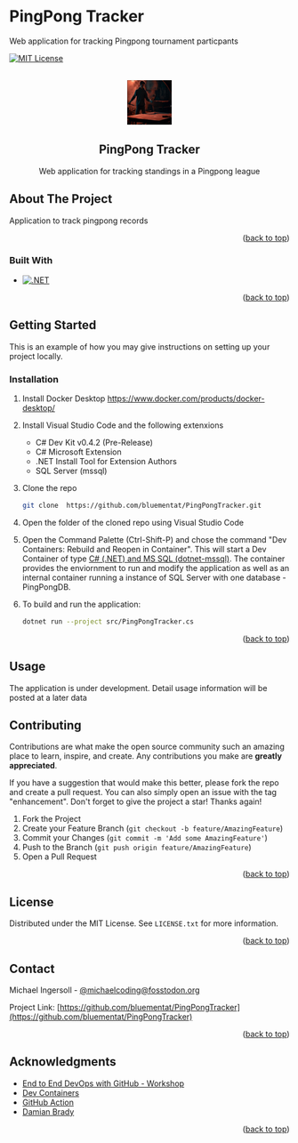 # PingPong Tracker

Web application for tracking Pingpong tournament particpants

<!-- Improved compatibility of back to top link: See: https://github.com/othneildrew/Best-README-Template/pull/73 -->

<a name="readme-top"></a>

<!--
*** Thanks for checking out the Best-README-Template. If you have a suggestion
*** that would make this better, please fork the repo and create a pull request
*** or simply open an issue with the tag "enhancement".
*** Don't forget to give the project a star!
*** Thanks again! Now go create something AMAZING! :D
-->

<!-- PROJECT SHIELDS -->
<!--
*** I'm using markdown "reference style" links for readability.
*** Reference links are enclosed in brackets [ ] instead of parentheses ( ).
*** See the bottom of this document for the declaration of the reference variables
*** for contributors-url, forks-url, etc. This is an optional, concise syntax you may use.
*** https://www.markdownguide.org/basic-syntax/#reference-style-links
-->

[![MIT License][license-shield]][license-url]

<!-- PROJECT LOGO -->
<br />
<div align="center">
  <a href="https://github.com/othneildrew/Best-README-Template">
    <img src="images\PingPongLogo01.jpg" alt="Someone playing Ping Pong in a dark room in front of a forge" width="80" height="80">
  </a>

  <h2 align="center">PingPong Tracker</h2>

  <p align="center">
    Web application for tracking standings in a Pingpong league
    <br />

</div>

<!-- ABOUT THE PROJECT -->

## About The Project

Application to track pingpong records

<p align="right">(<a href="#readme-top">back to top</a>)</p>

### Built With

- [![.NET][.NET]][.NET-url]


<p align="right">(<a href="#readme-top">back to top</a>)</p>

<!-- GETTING STARTED -->

## Getting Started

This is an example of how you may give instructions on setting up your project locally.

### Installation


1. Install Docker Desktop https://www.docker.com/products/docker-desktop/ 

2. Install Visual Studio Code and the following extenxions
   - C# Dev Kit v0.4.2 (Pre-Release)
   - C# Microsoft Extension 
   - .NET Install Tool for Extension Authors
   - SQL Server (mssql) 

3. Clone the repo
   ```sh
   git clone  https://github.com/bluementat/PingPongTracker.git
   ```

4. Open the folder of the cloned repo using Visual Studio Code

5. Open the Command Palette (Ctrl-Shift-P) and chose the command "Dev Containers: Rebuild and Reopen in Container". This will start a Dev Container of type [C# (.NET) and MS SQL (dotnet-mssql)](https://github.com/devcontainers/templates/tree/main/src/dotnet-mssql). The container provides the enviornment to run and modify the application as well as an internal container running a instance of SQL Server with one database - PingPongDB.

6. To build and run the application:
   ```sh
   dotnet run --project src/PingPongTracker.cs
   ```

<p align="right">(<a href="#readme-top">back to top</a>)</p>

<!-- USAGE EXAMPLES -->

## Usage

The application is under development. Detail usage information will be posted at a later data

<!-- CONTRIBUTING -->

## Contributing

Contributions are what make the open source community such an amazing place to learn, inspire, and create. Any contributions you make are **greatly appreciated**.

If you have a suggestion that would make this better, please fork the repo and create a pull request. You can also simply open an issue with the tag "enhancement".
Don't forget to give the project a star! Thanks again!

1. Fork the Project
2. Create your Feature Branch (`git checkout -b feature/AmazingFeature`)
3. Commit your Changes (`git commit -m 'Add some AmazingFeature'`)
4. Push to the Branch (`git push origin feature/AmazingFeature`)
5. Open a Pull Request

<p align="right">(<a href="#readme-top">back to top</a>)</p>

<!-- LICENSE -->

## License

Distributed under the MIT License. See `LICENSE.txt` for more information.

<p align="right">(<a href="#readme-top">back to top</a>)</p>

<!-- CONTACT -->

## Contact

Michael Ingersoll - [@michaelcoding@fosstodon.org](https://fosstodon.org/@michaelcoding) 

Project Link: [https://github.com/bluementat/PingPongTracker](https://github.com/bluementat/PingPongTracker)

<p align="right">(<a href="#readme-top">back to top</a>)</p>

<!-- ACKNOWLEDGMENTS -->

## Acknowledgments

- [End to End DevOps with GitHub - Workshop ](https://github.com/devops-on-github/workshop)
- [Dev Containers](https://containers.dev/)
- [GitHub Action](https://github.com/features/actions)
- [Damian Brady](https://github.com/Damovisa)

<p align="right">(<a href="#readme-top">back to top</a>)</p>

<!-- MARKDOWN LINKS & IMAGES -->
<!-- https://www.markdownguide.org/basic-syntax/#reference-style-links -->

[contributors-shield]: https://img.shields.io/github/contributors/othneildrew/Best-README-Template.svg?style=for-the-badge
[contributors-url]: https://github.com/othneildrew/Best-README-Template/graphs/contributors
[forks-shield]: https://img.shields.io/github/forks/othneildrew/Best-README-Template.svg?style=for-the-badge
[forks-url]: https://github.com/othneildrew/Best-README-Template/network/members
[stars-shield]: https://img.shields.io/github/stars/othneildrew/Best-README-Template.svg?style=for-the-badge
[stars-url]: https://github.com/othneildrew/Best-README-Template/stargazers
[issues-shield]: https://img.shields.io/github/issues/othneildrew/Best-README-Template.svg?style=for-the-badge
[issues-url]: https://github.com/othneildrew/Best-README-Template/issues
[license-shield]: https://img.shields.io/github/license/othneildrew/Best-README-Template.svg?style=for-the-badge
[license-url]: https://github.com/othneildrew/Best-README-Template/blob/master/LICENSE.txt
[linkedin-shield]: https://img.shields.io/badge/-LinkedIn-black.svg?style=for-the-badge&logo=linkedin&colorB=555
[linkedin-url]: https://linkedin.com/in/othneildrew
[product-screenshot]: images/screenshot.png
[Next.js]: https://img.shields.io/badge/next.js-000000?style=for-the-badge&logo=nextdotjs&logoColor=white
[Next-url]: https://nextjs.org/
[React.js]: https://img.shields.io/badge/React-20232A?style=for-the-badge&logo=react&logoColor=61DAFB
[React-url]: https://reactjs.org/
[Vue.js]: https://img.shields.io/badge/Vue.js-35495E?style=for-the-badge&logo=vuedotjs&logoColor=4FC08D
[Vue-url]: https://vuejs.org/
[Angular.io]: https://img.shields.io/badge/Angular-DD0031?style=for-the-badge&logo=angular&logoColor=white
[Angular-url]: https://angular.io/
[Svelte.dev]: https://img.shields.io/badge/Svelte-4A4A55?style=for-the-badge&logo=svelte&logoColor=FF3E00
[Svelte-url]: https://svelte.dev/
[Laravel.com]: https://img.shields.io/badge/Laravel-FF2D20?style=for-the-badge&logo=laravel&logoColor=white
[Laravel-url]: https://laravel.com
[Bootstrap.com]: https://img.shields.io/badge/Bootstrap-563D7C?style=for-the-badge&logo=bootstrap&logoColor=white
[Bootstrap-url]: https://getbootstrap.com
[JQuery.com]: https://img.shields.io/badge/jQuery-0769AD?style=for-the-badge&logo=jquery&logoColor=white
[JQuery-url]: https://jquery.com
[.NET]: https://img.shields.io/badge/dotnet-.NET-blue?logoColor=violet
[.NET-url]: https://dotnet.microsoft.com/en-us/learn/dotnet/what-is-dotnet
